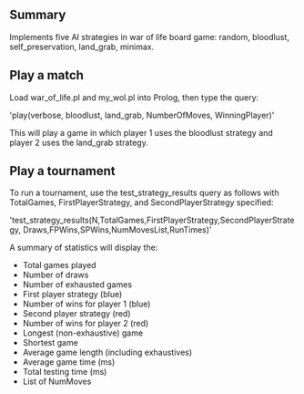 ## Summary

Implements five AI strategies in war of life board game: random, bloodlust, self_preservation, land_grab, minimax.


## Play a match

Load war_of_life.pl and my_wol.pl into Prolog, then type the query:

'play(verbose, bloodlust, land_grab, NumberOfMoves, WinningPlayer)'

This will play a game in which player 1 uses the bloodlust strategy and player 2 uses the land_grab strategy.


## Play a tournament

To run a tournament, use the test_strategy_results query as follows with TotalGames, FirstPlayerStrategy, and SecondPlayerStrategy specified:

'test_strategy_results(N,TotalGames,FirstPlayerStrategy,SecondPlayerStrategy,
					Draws,FPWins,SPWins,NumMovesList,RunTimes)'

A summary of statistics will display the:
* Total games played
* Number of draws
* Number of exhausted games
* First player strategy (blue)
* Number of wins for player 1 (blue)
* Second player strategy (red)
* Number of wins for player 2 (red)
* Longest (non-exhaustive) game
* Shortest game
* Average game length (including exhaustives)
* Average game time (ms)
* Total testing time (ms)
* List of NumMoves

